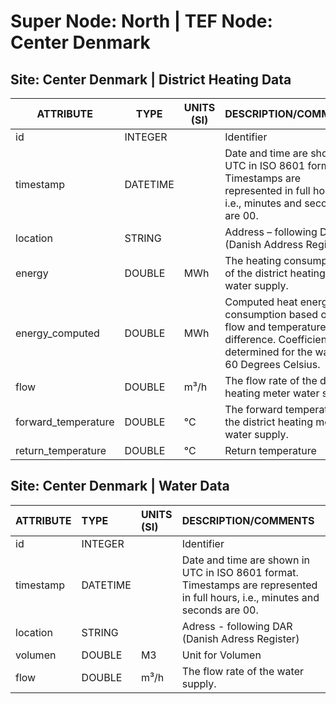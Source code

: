 # Super Node: North | TEF Node: Center Denmark

## Site: Center Denmark | District Heating Data 

| ATTRIBUTE   | TYPE   | UNITS (SI)   | DESCRIPTION/COMMENTS   |
|-------------|--------|--------------|------------------------|
| id                   | INTEGER  |            | Identifier                                                                             |
| timestamp            | DATETIME |            | Date and time are shown in UTC in ISO 8601 format. Timestamps are represented in full hours, i.e., minutes and seconds are 00. |
| location             | STRING   |            | Address – following DAR (Danish Address Register)                                     |
| energy               | DOUBLE   | MWh        | The heating consumption of the district heating meter water supply.                   |
| energy_computed      | DOUBLE   | MWh        | Computed heat energy consumption based on the flow and temperature difference. Coefficients are determined for the water at 60 Degrees Celsius. |
| flow                 | DOUBLE   | m³/h       | The flow rate of the district heating meter water supply.                             |
| forward_temperature  | DOUBLE   | °C         | The forward temperature of the district heating meter water supply.                   |
| return_temperature   | DOUBLE   | °C         | Return temperature     

## Site: Center Denmark | Water Data 

| ATTRIBUTE   | TYPE     | UNITS (SI)   | DESCRIPTION/COMMENTS                                                                                                           |
|:------------|:---------|:-------------|:-------------------------------------------------------------------------------------------------------------------------------|
| id          | INTEGER  |           | Identifier                                                                                                                     |
| timestamp   | DATETIME |           | Date and time are shown in UTC in ISO 8601 format. Timestamps are represented in full hours, i.e., minutes and seconds are 00. |
| location    | STRING   |           | Adress - following DAR (Danish Adress Register)                                                                                |
| volumen     | DOUBLE   | M3           | Unit for Volumen                                                                                                               |
| flow        | DOUBLE   | m³/h         | The flow rate of the water supply.                                                                                             |
